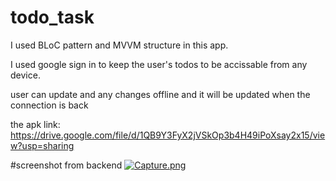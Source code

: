 # todo_task

I used BLoC pattern and MVVM structure in this app.

I used google sign in to keep the user's todos to be accissable from any device.

user can update and any changes offline and it will be updated when the connection is back

the apk link:
https://drive.google.com/file/d/1QB9Y3FyX2jVSkOp3b4H49iPoXsay2x15/view?usp=sharing


#screenshot from backend
[![Capture.png](https://i.postimg.cc/sXh3kD4n/Capture.png)](https://postimg.cc/KkmXLbVL)
